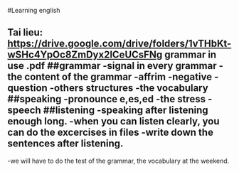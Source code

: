 #Learning english

Tai lieu: https://drive.google.com/drive/folders/1vTHbKt-wSHc4YpOc8ZmDyx2lCeUCsFNg
grammar in use .pdf
##grammar
  -signal in every grammar
  -the content of the grammar
  -affrim
  -negative
  -question
-others structures
-the vocabulary
##speaking
   -pronounce e,es,ed
   -the stress
   -speech
##listening
   -speaking after listening enough long.
   -when you can listen clearly, you can do the excercises in files
   -write down the sentences after listening.
-------------------------------------------------------
-we will have to do the test of the grammar, the vocabulary at the weekend.
